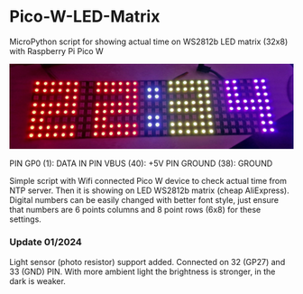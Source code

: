 # Pico-W-LED-Matrix
MicroPython script for showing actual time on WS2812b LED matrix (32x8) with Raspberry Pi Pico W

![Screenshot](photo.jpg)

PIN GP0 (1):      DATA IN
PIN VBUS (40):    +5V
PIN GROUND (38):  GROUND

Simple script with Wifi connected Pico W device to check actual time from NTP server. Then it is showing on LED WS2812b matrix (cheap AliExpress).
Digital numbers can be easily changed with better font style, just ensure that numbers are 6 points columns and 8 point rows (6x8) for these settings.

### Update 01/2024
Light sensor (photo resistor) support added.
Connected on 32 (GP27) and 33 (GND) PIN. With more ambient light the brightness is stronger, in the dark is weaker. 

